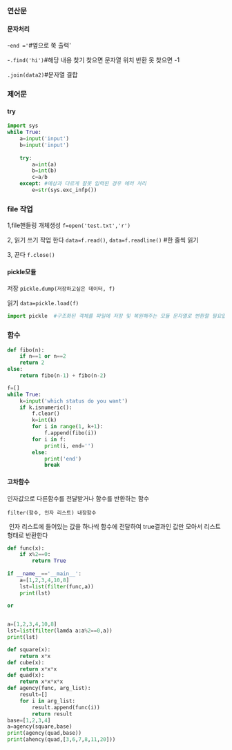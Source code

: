 ### 연산문

#### 문자처리

-`end ='`#옆으로 쭉 출력'

-`.find('hi')`#해당 내용 찾기 찾으면 문자열 위치 반환 못 찾으면 -1

`.join(data2)`#문자열 결합



### 제어문

#### try

```python
import sys
while True:
    a=input('input')
    b=input('input')
    
    try:
        a=int(a)
        b=int(b)
        c=a/b
    except: #예상과 다르게 잘못 입력된 경우 에러 처리
        e=str(sys.exc_infp())
```



### file 작업

1,file핸들링 개체생성 `f=open('test.txt','r')`

2, 읽기 쓰기 작업 한다 `data=f.read()`, `data=f.readline()` #한 줄씩 읽기

3, 끈다 `f.close()`



#### pickle모듈

저장 `pickle.dump(저장하고싶은 데이터, f)`

읽기 `data=pickle.load(f)` 

```python
import pickle  #구조화된 객체를 파일에 저장 및 복원해주는 모듈 문자열로 변환할 필요없다
```



### 함수

```python
def fibo(n):
    if n==1 or n==2
    return 2
else:
    return fibo(n-1) + fibo(n-2)

f=[]
while True:
    k=input('which status do you want')
    if k.isnumeric():
        f.clear()
        k=int(k)
        for i in range(1, k+1):
            f.append(fibo(i))
        for i in f:
            print(i, end='')
        else:
            print('end')
            break
```



#### 고차함수

인자값으로 다른함수를 전달받거나 함수를 반환하는 함수

`filter(함수, 인자 리스트) 내장함수`

​	인자 리스트에 들어있는 값을 하나씩 함수에 전달하여 true결과인 값만 모아서 리스트 형태로 반환한다



```python
def func(x):
    if x%2==0:
        return True
    
if __name__=='__main__':
    a=[1,2,3,4,10,8]
    lst=list(filter(func,a))
    print(lst)
    
or


a=[1,2,3,4,10,8]
lst=list(filter(lamda a:a%2==0,a))
print(lst)
```

```python
def square(x):
    return x*x
def cube(x):
    return x*x*x
def quad(x):
    return x*x*x*x
def agency(func, arg_list):
    result=[]
    for i in arg_list:
        result.append(func(i))
        return result
base=[1,2,3,4]
a=agency(square,base)
print(agency(quad,base))
print(ahency(quad,[3,6,7,8,11,20]))
```

